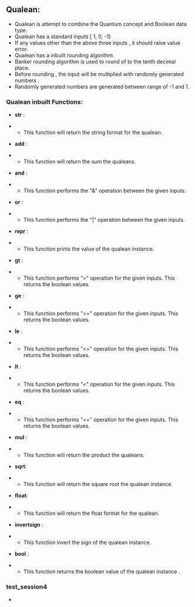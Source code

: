 

## Qualean:

- Qualean is attempt to combine the Quantum concept and Boolean data type.
- Qualean has a standard inputs [ 1, 0, -1]
- If any values other than the above three inputs , it should raise value error.
- Qualean has a inbuilt rounding algorithm.
- Banker rounding algorithm is used to round of to the tenth decimal place.
- Before rounding , the input will be multiplied with randomly generated numbers .
- Randomly generated numbers are generated between range of -1 and 1.

### Qualean inbuilt Functions:
- __str__ : 
- - This function will return the string format for the qualean.

- __add__ : 
- - This function will return the sum the qualeans.

- __and__ : 
- - This function performs the "&" operation between the given inputs.

- __or__ : 
- - This function performs the "|" operation between the given inputs.

- __repr__ : 
- - This function prints the value of the qualean instance.

- __gt__ : 
- - This function performs ">" operation for the given inputs. This returns the boolean values. 

- __ge__ : 
- - This function performs ">=" operation for the given inputs. This returns the boolean values. 

- __le__ :
- - This function performs "<=" operation for the given inputs. This returns the boolean values. 

- __lt__ :
- - This function performs "<" operation for the given inputs. This returns the boolean values. 

- __eq__ : 
- - This function performs "==" operation for the given inputs. This returns the boolean values.

- __mul__ :
- - This function will return the product the qualeans.

- __sqrt__:
- - This function will return the square root the qualean instance.

- __float__:
- -  This function will return the float format for the qualean.

- __invertsign__ :
- - This function invert  the sign of the qualean instance.

- __bool__ :
- - This function returns the boolean value of the qualean instance . 

### test_session4 

- 

 






